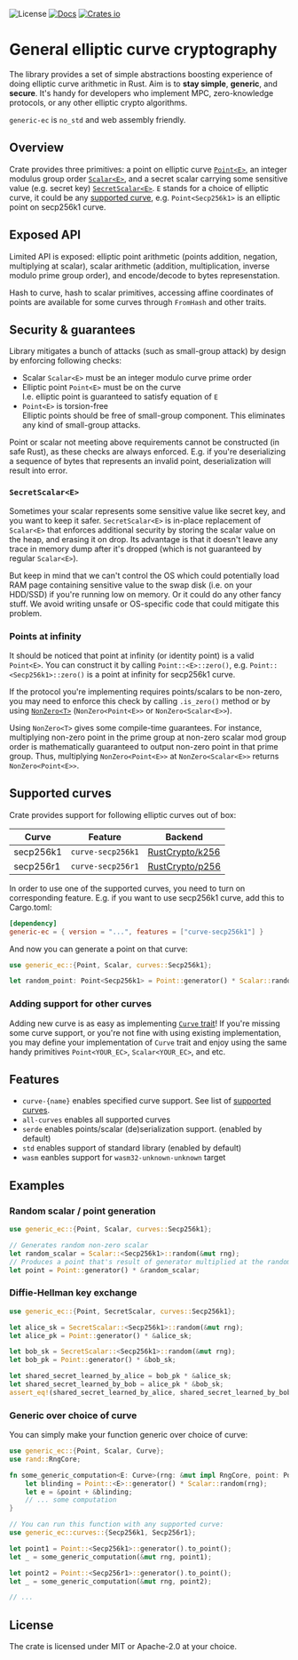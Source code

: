 <!-- cargo-rdme start -->

![License](https://img.shields.io/crates/l/generic-ec.svg)
[![Docs](https://docs.rs/generic-ec/badge.svg)](https://docs.rs/generic-ec)
[![Crates io](https://img.shields.io/crates/v/generic-ec.svg)](https://crates.io/crates/generic-ec)

# General elliptic curve cryptography

The library provides a set of simple abstractions boosting experience of doing elliptic curve arithmetic
in Rust. Aim is to **stay simple**, **generic**, and **secure**. It's handy for developers who implement MPC,
zero-knowledge protocols, or any other elliptic crypto algorithms.

`generic-ec` is `no_std` and web assembly friendly.

## Overview

Crate provides three primitives: a point on elliptic curve [`Point<E>`](Point), an integer modulus group order
[`Scalar<E>`](Scalar), and a secret scalar carrying some sensitive value (e.g. secret key) [`SecretScalar<E>`](SecretScalar).
`E` stands for a choice of elliptic curve, it could be any [supported curve][supported curves], e.g. `Point<Secp256k1>`
is an elliptic point on secp256k1 curve.

## Exposed API

Limited API is exposed: elliptic point arithmetic (points addition, negation, multiplying at scalar), scalar
arithmetic (addition, multiplication, inverse modulo prime group order), and encode/decode to bytes represenstation.

Hash to curve, hash to scalar primitives, accessing affine coordinates of points are available for some curves through
`FromHash` and other traits.

## Security & guarantees

Library mitigates a bunch of attacks (such as small-group attack) by design by enforcing following checks:
* Scalar `Scalar<E>` must be an integer modulo curve prime order
* Elliptic point `Point<E>` must be on the curve \
  I.e. elliptic point is guaranteed to satisfy equation of `E`
* `Point<E>` is torsion-free \
  Elliptic points should be free of small-group component. This eliminates any kind of small-group attacks.

Point or scalar not meeting above requirements cannot be constructed (in safe Rust), as these checks are
always enforced. E.g. if you're deserializing a sequence of bytes that represents an invalid point,
deserialization will result into error.

### `SecretScalar<E>`

Sometimes your scalar represents some sensitive value like secret key, and you want to keep it safer.
`SecretScalar<E>` is in-place replacement of `Scalar<E>` that enforces additional security by storing
the scalar value on the heap, and erasing it on drop. Its advantage is that it doesn't leave any trace
in memory dump after it's dropped (which is not guaranteed by regular `Scalar<E>`).

But keep in mind that we can't control the OS which could potentially load RAM page containing sensitive value
to the swap disk (i.e. on your HDD/SSD) if you're running low on memory. Or it could do any other fancy stuff.
We avoid writing unsafe or OS-specific code that could mitigate this problem.

### Points at infinity

It should be noticed that point at infinity (or identity point) is a valid `Point<E>`. You can construct it by calling
`Point::<E>::zero()`, e.g. `Point::<Secp256k1>::zero()` is a point at infinity for secp256k1 curve.

If the protocol you're implementing requires points/scalars to be non-zero, you may need to enforce this check by calling
`.is_zero()` method or by using [`NonZero<T>`](NonZero) (`NonZero<Point<E>>` or `NonZero<Scalar<E>>`).

Using `NonZero<T>` gives some compile-time guarantees. For instance, multiplying non-zero point in the prime group at
non-zero scalar mod group order is mathematically guaranteed to output non-zero point in that prime group. Thus,
multiplying `NonZero<Point<E>>` at `NonZero<Scalar<E>>` returns `NonZero<Point<E>>`.


## Supported curves

Crate provides support for following elliptic curves out of box:

| Curve      | Feature            | Backend           |
|------------|--------------------|-------------------|
| secp256k1  | `curve-secp256k1`  | [RustCrypto/k256] |
| secp256r1  | `curve-secp256r1`  | [RustCrypto/p256] |

[RustCrypto/k256]: https://github.com/RustCrypto/elliptic-curves/tree/master/k256
[RustCrypto/p256]: https://github.com/RustCrypto/elliptic-curves/tree/master/p256

In order to use one of the supported curves, you need to turn on corresponding feature. E.g. if you want
to use secp256k1 curve, add this to Cargo.toml:

```toml
[dependency]
generic-ec = { version = "...", features = ["curve-secp256k1"] }
```

And now you can generate a point on that curve:

```rust
use generic_ec::{Point, Scalar, curves::Secp256k1};

let random_point: Point<Secp256k1> = Point::generator() * Scalar::random(&mut rng);
```

### Adding support for other curves

Adding new curve is as easy as implementing [`Curve` trait](Curve)! If you're missing some curve support,
or you're not fine with using existing implementation, you may define your implementation of `Curve` trait
and enjoy using the same handy primitives `Point<YOUR_EC>`, `Scalar<YOUR_EC>`, and etc.

## Features

* `curve-{name}` enables specified curve support. See list of [supported curves].
* `all-curves` enables all supported curves
* `serde` enables points/scalar (de)serialization support. (enabled by default)
* `std` enables support of standard library (enabled by default)
* `wasm` eanbles support for `wasm32-unknown-unknown` target

## Examples

### Random scalar / point generation

```rust
use generic_ec::{Point, Scalar, curves::Secp256k1};

// Generates random non-zero scalar
let random_scalar = Scalar::<Secp256k1>::random(&mut rng);
// Produces a point that's result of generator multiplied at the random scalar
let point = Point::generator() * &random_scalar;
```

### Diffie-Hellman key exchange

```rust
use generic_ec::{Point, SecretScalar, curves::Secp256k1};

let alice_sk = SecretScalar::<Secp256k1>::random(&mut rng);
let alice_pk = Point::generator() * &alice_sk;

let bob_sk = SecretScalar::<Secp256k1>::random(&mut rng);
let bob_pk = Point::generator() * &bob_sk;

let shared_secret_learned_by_alice = bob_pk * &alice_sk;
let shared_secret_learned_by_bob = alice_pk * &bob_sk;
assert_eq!(shared_secret_learned_by_alice, shared_secret_learned_by_bob);
```

### Generic over choice of curve

You can simply make your function generic over choice of curve:

```rust
use generic_ec::{Point, Scalar, Curve};
use rand::RngCore;

fn some_generic_computation<E: Curve>(rng: &mut impl RngCore, point: Point<E>) -> Point<E> {
    let blinding = Point::<E>::generator() * Scalar::random(rng);
    let e = &point + &blinding;
    // ... some computation
}

// You can run this function with any supported curve:
use generic_ec::curves::{Secp256k1, Secp256r1};

let point1 = Point::<Secp256k1>::generator().to_point();
let _ = some_generic_computation(&mut rng, point1);

let point2 = Point::<Secp256r1>::generator().to_point();
let _ = some_generic_computation(&mut rng, point2);

// ...
```

[examples]: #examples
[supported curves]: #supported-curves

## License

The crate is licensed under MIT or Apache-2.0 at your choice.

<!-- cargo-rdme end -->
